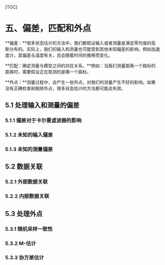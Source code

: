 [TOC]



# 五、偏差，匹配和外点

​	**偏差：**很多状态估计的方法中，我们都假设输入或者测量是满足零均值的高斯分布的。实际上，我们的输入和测量也可能受到其他未知偏差的影响。例如加速度计，其偏差与温度有关，且会随着时间的推移而变化。

​	**匹配：确定测量与模型之间的对应关系。**例如：当我们测量距离一个路标的距离时，需要假设正在观测的是哪一个路标。

​	**外点：**测量过程中，会产生一些外点，对我们的测量产生不好的影响。如果没有正确检查和剔除外点，很多状态估计的方法都可能会失效。

## 5.1 处理输入和测量的偏差

### 5.1.1 偏差对于卡尔曼滤波器的影响

### 5.1.2 未知的输入偏差

### 5.1.3 未知的测量偏差

## 5.2 数据关联

### 5.2.1 外部数据关联

### 5.2.2 内部数据关联

## 5.3 处理外点

### 5.3.1 随机采样一致性

### 5.3.2 M-估计

### 5.3.3 协方差估计